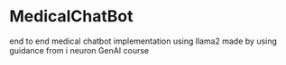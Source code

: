 # MedicalChatBot
end to end medical chatbot implementation using llama2 made by using guidance from i neuron GenAI course
